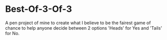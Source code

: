 # Best-Of-3-Of-3
A pen project of mine to create what I believe to be the fairest game of chance to help anyone decide between 2 options 'Heads' for Yes and 'Tails' for No.
